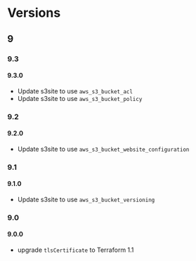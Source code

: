 # Versions

## 9

### 9.3

#### 9.3.0

- Update s3site to use `aws_s3_bucket_acl`
- Update s3site to use `aws_s3_bucket_policy`

### 9.2

#### 9.2.0

- Update s3site to use `aws_s3_bucket_website_configuration`


### 9.1

#### 9.1.0

- Update s3site to use `aws_s3_bucket_versioning`

### 9.0

#### 9.0.0

- upgrade `tlsCertificate` to Terraform 1.1
